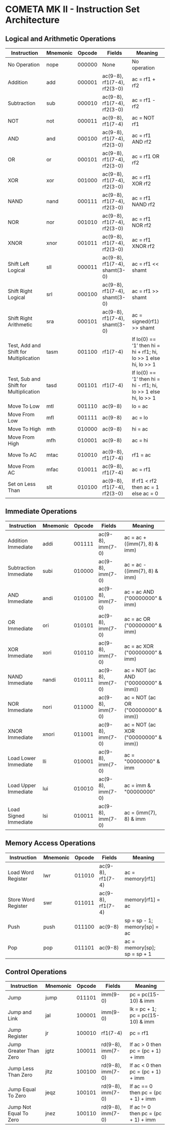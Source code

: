 # COMETA MK II - Instruction Set Architecture

## Logical and Arithmetic Operations
| Instruction | Mnemonic | Opcode | Fields | Meaning |
|-|-|-|-|-|
| No Operation                           | nope | 000000 | None | No operation |
| Addition                               | add  | 000001 | ac(9-8), rf1(7-4), rf2(3-0)   | ac = rf1 + rf2 |
| Subtraction                            | sub  | 000010 | ac(9-8), rf1(7-4), rf2(3-0)   | ac = rf1 - rf2 |
| NOT                                    | not  | 000011 | ac(9-8), rf1(7-4)             | ac = NOT rf1 |
| AND                                    | and  | 000100 | ac(9-8), rf1(7-4), rf2(3-0)   | ac = rf1 AND rf2 |
| OR                                     | or   | 000101 | ac(9-8), rf1(7-4), rf2(3-0)   | ac = rf1 OR rf2 |
| XOR                                    | xor  | 001000 | ac(9-8), rf1(7-4), rf2(3-0)   | ac = rf1 XOR rf2 |
| NAND                                   | nand | 000111 | ac(9-8), rf1(7-4), rf2(3-0)   | ac = rf1 NAND rf2 |
| NOR                                    | nor  | 001010 | ac(9-8), rf1(7-4), rf2(3-0)   | ac = rf1 NOR rf2 |
| XNOR                                   | xnor | 001011 | ac(9-8), rf1(7-4), rf2(3-0)   | ac = rf1 XNOR rf2 |
| Shift Left Logical                     | sll  | 000011 | ac(9-8), rf1(7-4), shamt(3-0) | ac = rf1 << shamt |
| Shift Right Logical                    | srl  | 000100 | ac(9-8), rf1(7-4), shamt(3-0) | ac = rf1 >> shamt |
| Shift Right Arithmetic                 | sra  | 000101 | ac(9-8), rf1(7-4), shamt(3-0) | ac = signed(rf1) >> shamt |
| Test, Add and Shift for Multiplication | tasm | 001100 | rf1(7-4)                      | If lo(0) == ‘1’ then  hi = hi + rf1; hi, lo >> 1 else hi, lo >> 1 |
| Test, Sub and Shift for Multiplication | tasd | 001101 | rf1(7-4)                      | If lo(0) == ‘1’ then  hi = hi - rf1; hi, lo >> 1 else hi, lo >> 1 |
| Move To Low                            | mtl  | 001110 | ac(9-8)                       | lo = ac |
| Move From Low                          | mfl  | 001111 | ac(9-8)                       | ac = lo |
| Move To High                           | mth  | 010000 | ac(9-8)                       | hi = ac |
| Move From High                         | mfh  | 010001 | ac(9-8)                       | ac = hi |
| Move To AC                             | mtac | 010010 | ac(9-8), rf1(7-4)             | rf1 = ac |
| Move From AC                           | mfac | 010011 | ac(9-8), rf1(7-4)             | ac = rf1 |
| Set on Less Than                       | slt  | 010100 | ac(9-8), rf1(7-4), rf2(3-0)   | If rf1 < rf2 then ac = 1 else ac = 0 |

## Immediate Operations
| Instruction | Mnemonic | Opcode | Fields | Meaning |
|-|-|-|-|-|
| Addition Immediate    | addi  | 001111 | ac(9-8), imm(7-0) | ac = ac + ((imm(7), 8) & imm) |
| Subtraction Immediate | subi  | 010000 | ac(9-8), imm(7-0) | ac = ac - ((imm(7), 8) & imm) |
| AND Immediate         | andi  | 010100 | ac(9-8), imm(7-0) | ac = ac AND ("00000000" & imm) |
| OR Immediate          | ori   | 010101 | ac(9-8), imm(7-0) | ac = ac OR  ("00000000" & imm) |
| XOR Immediate         | xori  | 010110 | ac(9-8), imm(7-0) | ac = ac XOR ("00000000" & imm) |
| NAND Immediate        | nandi | 010111 | ac(9-8), imm(7-0) | ac = NOT (ac AND ("00000000" & imm)) |
| NOR Immediate         | nori  | 011000 | ac(9-8), imm(7-0) | ac = NOT (ac OR  ("00000000" & imm)) |
| XNOR Immediate        | xnori | 011001 | ac(9-8), imm(7-0) | ac = NOT (ac XOR ("00000000" & imm)) |
| Load Lower Immediate  | lli   | 010001 | ac(9-8), imm(7-0) | ac = "00000000" & imm |
| Load Upper Immediate  | lui   | 010010 | ac(9-8), imm(7-0) | ac = imm & "00000000" |
| Load Signed Immediate | lsi   | 010011 | ac(9-8), imm(7-0) | ac = (imm(7), 8) & imm |

## Memory Access Operations
| Instruction | Mnemonic | Opcode | Fields | Meaning |
|-|-|-|-|-|
| Load Word Register  | lwr  | 011010 | ac(9-8), rf1(7-4) | ac = memory\[rf1\] |
| Store Word Register | swr  | 011011 | ac(9-8), rf1(7-4) | memory\[rf1\] = ac |
| Push                | push | 011100 | ac(9-8)           | sp = sp - 1; memory\[sp\] = ac |
| Pop                 | pop  | 011101 | ac(9-8)           | ac = memory\[sp\]; sp = sp + 1 |

## Control Operations
| Instruction | Mnemonic | Opcode | Fields | Meaning |
|-|-|-|-|-|
| Jump                   | jump | 011101 | imm(9-0) | pc = pc(15-10) & imm |
| Jump and Link          | jal  | 100001 | imm(9-0) | lk = pc + 1; pc = pc(15-10) & imm |
| Jump Register          | jr   | 100010 | rf1(7-4) | pc = rf1 |
| Jump Greater Than Zero | jgtz | 100011 | rd(9-8), imm(7-0) | If ac > 0 then pc = (pc + 1) + imm |
| Jump Less Than Zero    | jltz | 100100 | rd(9-8), imm(7-0) | If ac < 0 then pc = (pc + 1) + imm |
| Jump Equal To Zero     | jeqz | 100101 | rd(9-8), imm(7-0) | If ac == 0 then pc = (pc + 1) + imm |
| Jump Not Equal To Zero | jnez | 100110 | rd(9-8), imm(7-0) | If ac != 0 then pc = (pc + 1) + imm |

